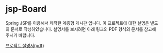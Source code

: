 
# jsp-Board

Spring JSP를 이용해서 제작한 계층형 게시판 입니다.
이 프로젝트에 대한 설명은 별도의 문서로 작성하였습니다. 
설명서를 보시려면 아래 링크의 PDF 형식의 문서를 참고해 주시기 바랍니다.  

[프로젝트 설명서(pdf)](https://drive.google.com/file/d/156QmLdA4X8y7T5OvHyHAY6gGWNmSeeoh/view?usp=sharing)
